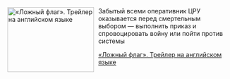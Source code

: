 <!--2025-06-10 11:00:49-->
<div class="yb">
  <div class="rss kino_kino"><a href="https://www.kino-teatr.ru/video/50160/" title="«Ложный флаг». Трейлер на английском языке"><img src="https://www.kino-teatr.ru/video/0/6/50160/poster.jpg" width="196" height="147" align="left" hspace="5" style="margin: 0px 10px 0px 5px" alt="«Ложный флаг». Трейлер на английском языке"/></a>Забытый всеми оперативник ЦРУ оказывается перед смертельным выбором — выполнить приказ и спровоцировать войну или пойти против системы <p class="titl"><a href="https://www.kino-teatr.ru/video/50160/">«Ложный флаг». Трейлер на английском языке</a></p></div>
</div>
